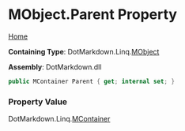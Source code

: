 # MObject\.Parent Property

[Home](../../../../README.md)

**Containing Type**: DotMarkdown\.Linq\.[MObject](../README.md)

**Assembly**: DotMarkdown\.dll

```csharp
public MContainer Parent { get; internal set; }
```

### Property Value

DotMarkdown\.Linq\.[MContainer](../../MContainer/README.md)

